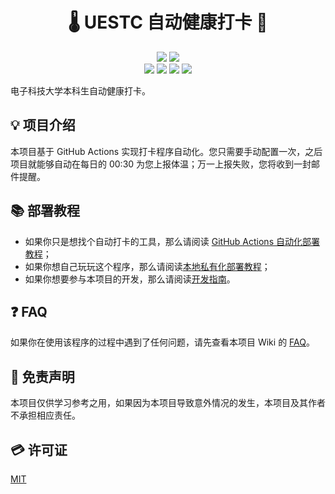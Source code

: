 <h1 align="center"> 🌡️ UESTC 自动健康打卡 🎉 </h1>

<p align="center">
  <img src="https://img.shields.io/github/license/mrcaidev/uestc-temperature"/>
  <img src="https://img.shields.io/badge/python-3.6%2B-green"/>
  <br/>
  <img src="https://img.shields.io/github/stars/mrcaidev/uestc-temperature"/>
  <img src="https://img.shields.io/github/forks/mrcaidev/uestc-temperature"/>
  <img src="https://img.shields.io/github/issues/mrcaidev/uestc-temperature?color=green"/>
  <img src="https://img.shields.io/github/issues-closed/mrcaidev/uestc-temperature?color=purple"/>
</p>

电子科技大学本科生自动健康打卡。

## 💡 项目介绍

本项目基于 GitHub Actions 实现打卡程序自动化。您只需要手动配置一次，之后项目就能够自动在每日的 00:30 为您上报体温；万一上报失败，您将收到一封邮件提醒。

## 📚 部署教程

- 如果你只是想找个自动打卡的工具，那么请阅读 [GitHub Actions 自动化部署教程](https://github.com/mrcaidev/uestc-temperature/wiki/GitHub-Actions-自动化部署教程)；
- 如果你想自己玩玩这个程序，那么请阅读[本地私有化部署教程](https://github.com/mrcaidev/uestc-temperature/wiki/本地私有化部署教程)；
- 如果你想要参与本项目的开发，那么请阅读[开发指南](https://github.com/mrcaidev/uestc-temperature/wiki/开发指南)。

## ❓ FAQ

如果你在使用该程序的过程中遇到了任何问题，请先查看本项目 Wiki 的 [FAQ](https://github.com/mrcaidev/uestc-temperature/wiki/FAQ)。

## 📜 免责声明

本项目仅供学习参考之用，如果因为本项目导致意外情况的发生，本项目及其作者不承担相应责任。

## 💳 许可证

[MIT](https://github.com/mrcaidev/uestc-temperature/blob/master/LICENSE)
